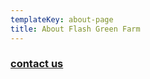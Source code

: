 ```yaml
---
templateKey: about-page
title: About Flash Green Farm
---
```

### [contact us](mailto:hello@flash-green-farm.co.uk)
